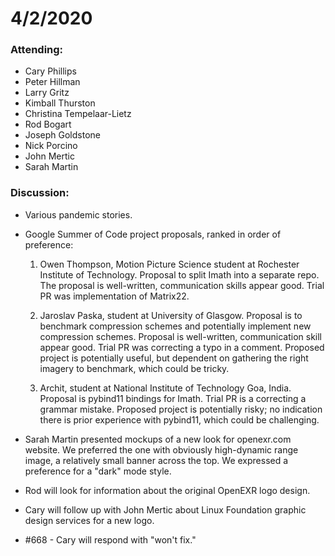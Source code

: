 # 4/2/2020

### Attending:

* Cary Phillips
* Peter Hillman
* Larry Gritz
* Kimball Thurston
* Christina Tempelaar-Lietz
* Rod Bogart
* Joseph Goldstone
* Nick Porcino
* John Mertic
* Sarah Martin

### Discussion:

* Various pandemic stories.

* Google Summer of Code project proposals, ranked in order of preference:

  1. Owen Thompson, Motion Picture Science student at Rochester
  Institute of Technology. Proposal to split Imath into a separate
  repo. The proposal is well-written, communication skills appear
  good. Trial PR was implementation of Matrix22.

  2. Jaroslav Paska, student at University of Glasgow. Proposal is to
  benchmark compression schemes and potentially implement new
  compression schemes. Proposal is well-written, communication skill
  appear good. Trial PR was correcting a typo in a comment.  Proposed
  project is potentially useful, but dependent on gathering the right
  imagery to benchmark, which could be tricky.

  3. Archit, student at National Institute of Technology Goa,
  India. Proposal is pybind11 bindings for Imath. Trial PR is a
  correcting a grammar mistake. Proposed project is potentially risky;
  no indication there is prior experience with pybind11, which could
  be challenging.

* Sarah Martin presented mockups of a new look for openexr.com
  website. We preferred the one with obviously high-dynamic range
  image, a relatively small banner across the top. We expressed a
  preference for a "dark" mode style.

* Rod will look for information about the original OpenEXR logo design.

* Cary will follow up with John Mertic about Linux Foundation graphic
  design services for a new logo.

* #668 - Cary will respond with "won't fix."
